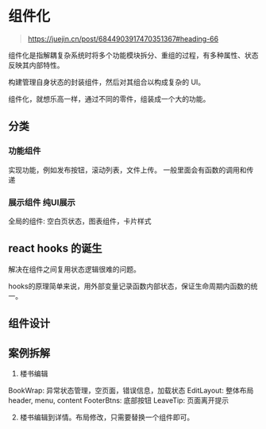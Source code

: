 # 组件化

> https://juejin.cn/post/6844903917470351367#heading-66

组件化是指解耦复杂系统时将多个功能模块拆分、重组的过程，有多种属性、状态反映其内部特性。

构建管理自身状态的封装组件，然后对其组合以构成复杂的 UI。

组件化，就想乐高一样，通过不同的零件，组装成一个大的功能。

## 分类

### 功能组件

实现功能，例如发布按钮，滚动列表，文件上传。
一般里面会有函数的调用和传递

### 展示组件 纯UI展示

全局的组件: 空白页状态，图表组件，卡片样式

## react hooks 的诞生

解决在组件之间复用状态逻辑很难的问题。

hooks的原理简单来说，用外部变量记录函数内部状态，保证生命周期内函数的统一。

## 组件设计


## 案例拆解

1. 楼书编辑

BookWrap: 异常状态管理，空页面，错误信息，加载状态
EditLayout: 整体布局 header, menu, content
FooterBtns: 底部按钮
LeaveTip: 页面离开提示

2. 楼书编辑到详情。布局修改，只需要替换一个组件即可。
